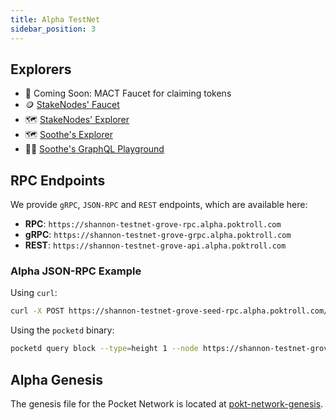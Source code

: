 ```yaml
---
title: Alpha TestNet
sidebar_position: 3
---
```


## Explorers

- 🚰 Coming Soon: MACT Faucet for claiming tokens
- 🪙 [StakeNodes' Faucet](https://faucet.alpha.testnet.pokt.network/)
- 🗺️ [StakeNodes' Explorer](https://explorer.pocket.network/pocket-alpha)
- 🗺️ [Soothe's Explorer](https://shannon-alpha.trustsoothe.io/)
- 👨‍💻 [Soothe's GraphQL Playground](https://shannon-alpha-api.trustsoothe.io/)

<!-- TODO_MAINNET_MIGRATION(@bryanchriswhite): Add a link to the MACT Faucet once it's live. -->

## RPC Endpoints

We provide `gRPC`, `JSON-RPC` and `REST` endpoints, which are available here:

- **RPC**: `https://shannon-testnet-grove-rpc.alpha.poktroll.com`
- **gRPC**: `https://shannon-testnet-grove-grpc.alpha.poktroll.com`
- **REST**: `https://shannon-testnet-grove-api.alpha.poktroll.com`

### Alpha JSON-RPC Example

Using `curl`:

```bash
curl -X POST https://shannon-testnet-grove-seed-rpc.alpha.poktroll.com/block
```

Using the `pocketd` binary:

```bash
pocketd query block --type=height 1 --node https://shannon-testnet-grove-seed-rpc.alpha.poktroll.com
```

## Alpha Genesis

The genesis file for the Pocket Network is located at [pokt-network-genesis](https://github.com/pokt-network/pocket-network-genesis/tree/master/shannon/testnet-alpha).
